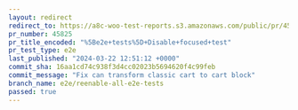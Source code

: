 ```yaml
---
layout: redirect
redirect_to: https://a8c-woo-test-reports.s3.amazonaws.com/public/pr/45825/e2e/index.html
pr_number: 45825
pr_title_encoded: "%5Be2e+tests%5D+Disable+focused+test"
pr_test_type: e2e
last_published: "2024-03-22 12:51:12 +0000"
commit_sha: 16aa1cd74c938f3d4cc02023b5694620f4c99feb
commit_message: "Fix can transform classic cart to cart block"
branch_name: e2e/reenable-all-e2e-tests
passed: true
---
```

